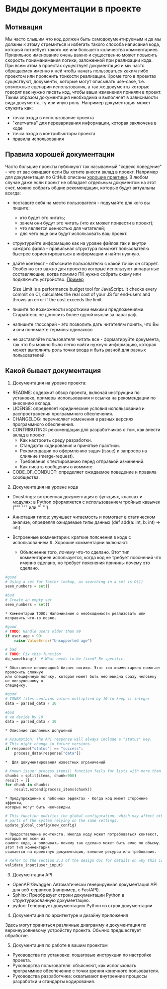 # Виды документации в проекте

## Мотивация

Мы часто слышим что код должен быть самодокументируемым и да мы должны к этому стремиться и 
избегать такого способа написания кода, который потребует такого же или большего количества 
комментариев. Привильное именование очень важно и существенно может повысить скорость пониманимания
логики, заложенной при реализации кода. При всем этом в проектах существует документация и 
мы часто обращаемся именно к ней чтобы начать пользоваться каким либо проектом или прояснить
тонкости реализации. Кроме того в проектах существуют, документы, которые могут описывать 
use-case, т.е. возможные сценарии использования, а так же документы которые говорят как нужно 
писать код, чтобы ваши изменения приняли в проект. Таким образом документация необходима и 
выполняет в зависимости вида документа, ту или иную роль. Например документация может служить 
как:

* точка входа в использование проекта
* "клетчатка" для переваривания информации, которая заключена в коде
* точка входа в контрибьюторы проекта
* правила использования

## Правила хорошей документации

Часто большие проекты публикуют так называемый "кодекс поведение" - что от вас ожидают если Вы 
хотите внести вклад в проект. Например для документация по GitHub описаны 
[хорошие практики](https://docs.github.com/en/contributing/writing-for-github-docs/best-practices-for-github-docs). 
В любом случае даже если проект не обладает отдельным документом на этот счет, можно собрать 
общие рекомендации, которые будут актуальны всегда:

* поставьте себя на место пользователя - подумайте для кого вы пишите: 
    * кто будет это читать; 
    * зачем они будут это читать (что их может привести в проект); 
    * что является ценностью для читателей; 
    * для чего еще они будут использовать ваш проект. 
* структурийте информацию как на уровне файлов так и внутри каждого файла - правильная структура 
поможет пользователю быстрее сориентироваться в информации и найти нужную.
* дайте контекст - объясните пользователю с какой точки он старует. Особенно это важно для проектов
которые используют аппаратные составляющие, когда помимо ПК нужно собрать схему или подключить 
устройство. [Пример](https://github.com/ai/size-limit#readme)

    Size Limit is a performance budget tool for JavaScript. It checks every commit on CI, calculates the real cost of your JS for end-users and throws an error if the cost exceeds the limit.

* пишите по возможности короткими емкими предложениями. Старайтесь не доносить более одной мысли
за параграф.
* напишите глоссарий - это позволить дать читателям понять, что Вы и они понимаете термины одинаково
* не заставляйте пользователя читать все - форматируйте документа, так что бы можно было легко 
найти нужную информацию, которая может выполнять роль точки входа и быть разной для разных 
пользователей. 

## Какой бывает документация

1. Документация на уровне проекта:

* README: содержит обзор проекта, включая инструкции по установке, примеры использования и 
ссылка на рекомендации по внесению вклада.
* LICENSE: определяет юридические условия использования и распространения программного обеспечения.
* CHANGELOG: перечисляет изменения в разных версиях программного обеспечения.
* CONTRIBUTING: рекомендации для разработчиков о том, как внести вклад в проект.
    * Как настроить среду разработки.
    * Стандарты кодирования и принятые практики.
    * Рекомендации по оформлению задач (issue) и запросов на слияние (merge-request).
    * Требования к тестированию перед отправкой изменений.
    * Как писать сообщения о коммите.
* CODE_OF_CONDUCT: определяет ожидаемое поведение и правила сообщества. 

2. Документация на уровне кода

* Docstrings: встроенная документация в функциях, классах и модулях; в Python оформляется 
с использованием тройных кавычек (""" """ или ''' ''').
* Аннотация типов: улучшает читаемость и помогает в статическом анализе, определяя ожидаемые 
типы данных (def add(a: int, b: int) -> int:).
* Встроенные комментарии: краткие пояснения в коде с использованием #. Хорошие комментарии 
включают:

    * Объяснение того, *почему* что-то сделано. Этот тип комментариев используется, когда код не требует пояснений что именно сделано, но требует пояснения причины почему это сделано.

```python
#good 
# Using a set for faster lookup, as searching in a set is O(1)
seen_numbers = set()

#bad
# Create an empty set
seen_numbers = set()
```
    * Комментарии TODO: Напоминание о необходимости реализовать или исправить что-то позже.

```python
#good
# TODO: Handle users older than 99
if user.age > 99:
    raise ValueError("Unsupported age")

# bad
# TODO: Fix this function
do_something()  # What needs to be fixed? Be specific.
```
    * Объяснение неочевидной бизнес-логики. Этот тип комментариев помогает прояснить сложную 
    или специфичную логику, которая может быть неочевидна сразу человеку не погруженному в 
    специфику.

```python
#good
# IONEX files contains values multiplied by 10 to keep it integer 
data = parsed_data / 10

#bad
# we devide by 10 
data = parsed_data / 10
```
    * Описание сделанных допущений

```python
# Assumption: The API response will always include a "status" key.
# This might change in future versions.
if response["status"] == "success":
    process_data(response["data"])
```

    *  Для документирования известных ограничений

```python
# Known issue: process_items() function fails for lists with more than 1000 elements
chunks = split(items, chunk=900)
result = []
for chunk in chunks: 
    result.extend(process_items(chunk))
```

    * Предупреждение о побочных эффектах - Когда код имеет сторонние эффекты, 
    которые могут быть неочевидны.

```python
# This function modifies the global configuration, which may affect other 
# parts of the system relying on the same settings.
update_global_config(new_config)
```

    * Предоставление контекста. Иногда коду может потребоваться контекст, который не ясен из 
    самого кода, а описывать почему так сделано может быть емко по объему. Этот тип комментария
    ссылается на проектную документацию, внешние ресурсы или требования.

```python
# Refer to the section 2.3 of the design doc for details on why this is necessary
validate_input(user_input)
```

3. Документация API

* OpenAPI/Swagger: Автоматически генерируемая документация API для веб-сервисов (например, с FastAPI).
* Sphinx: Преобразует строки документации Python в структурированную документацию.
* pydoc: Генерирует документацию Python из строк документации.

4. Документация по архитектуре и дизайну приложения

Здесь могут храниться различные диаграмму и документация по верхнеуровневому устройству проекта. 
Обычно предшествует обработке.

5. Документация по работе в вашим проектом

* Руководства по установке: пошаговые инструкции по настройке проекта.
* Руководства пользователя: объясняют, как использовать программное обеспечение с точки зрения конечного пользователя.
* Руководства разработчика: охватывают внутренние процессы разработки и стандарты кодирования.

